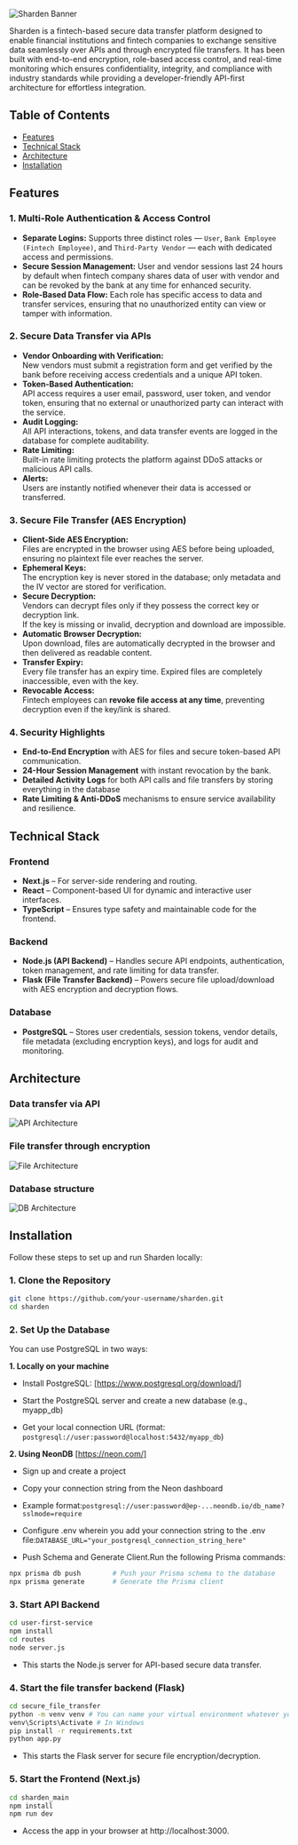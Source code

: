 ![Sharden Banner](./docs/sharden-banner2.png)

Sharden is a fintech-based secure data transfer platform designed to enable financial institutions and fintech companies to exchange sensitive data seamlessly over APIs and through encrypted file transfers. It has been built with end-to-end encryption, role-based access control, and real-time monitoring which ensures confidentiality, integrity, and compliance with industry standards while providing a developer-friendly API-first architecture for effortless integration.

## Table of Contents

- [Features](#features)
- [Technical Stack](#technical-stack)
- [Architecture](#architecture)
- [Installation](#installation)

## Features

### **1. Multi-Role Authentication & Access Control**

- **Separate Logins:** Supports three distinct roles — `User`, `Bank Employee (Fintech Employee)`, and `Third-Party Vendor` — each with dedicated access and permissions.
- **Secure Session Management:** User and vendor sessions last 24 hours by default when fintech company shares data of user with vendor and can be revoked by the bank at any time for enhanced security.
- **Role-Based Data Flow:** Each role has specific access to data and transfer services, ensuring that no unauthorized entity can view or tamper with information.

### **2. Secure Data Transfer via APIs**

- **Vendor Onboarding with Verification:**  
  New vendors must submit a registration form and get verified by the bank before receiving access credentials and a unique API token.
- **Token-Based Authentication:**  
  API access requires a user email, password, user token, and vendor token, ensuring that no external or unauthorized party can interact with the service.
- **Audit Logging:**  
  All API interactions, tokens, and data transfer events are logged in the database for complete auditability.
- **Rate Limiting:**  
  Built-in rate limiting protects the platform against DDoS attacks or malicious API calls.
- **Alerts:**  
  Users are instantly notified whenever their data is accessed or transferred.

### **3. Secure File Transfer (AES Encryption)**

- **Client-Side AES Encryption:**  
  Files are encrypted in the browser using AES before being uploaded, ensuring no plaintext file ever reaches the server.
- **Ephemeral Keys:**  
  The encryption key is never stored in the database; only metadata and the IV vector are stored for verification.
- **Secure Decryption:**  
  Vendors can decrypt files only if they possess the correct key or decryption link.  
  If the key is missing or invalid, decryption and download are impossible.
- **Automatic Browser Decryption:**  
  Upon download, files are automatically decrypted in the browser and then delivered as readable content.
- **Transfer Expiry:**  
  Every file transfer has an expiry time. Expired files are completely inaccessible, even with the key.
- **Revocable Access:**  
  Fintech employees can **revoke file access at any time**, preventing decryption even if the key/link is shared.

### **4. Security Highlights**

- **End-to-End Encryption** with AES for files and secure token-based API communication.
- **24-Hour Session Management** with instant revocation by the bank.
- **Detailed Activity Logs** for both API calls and file transfers by storing everything in the database
- **Rate Limiting & Anti-DDoS** mechanisms to ensure service availability and resilience.

## Technical Stack

### **Frontend**

- **Next.js** – For server-side rendering and routing.
- **React** – Component-based UI for dynamic and interactive user interfaces.
- **TypeScript** – Ensures type safety and maintainable code for the frontend.

### **Backend**

- **Node.js (API Backend)** – Handles secure API endpoints, authentication, token management, and rate limiting for data transfer.
- **Flask (File Transfer Backend)** – Powers secure file upload/download with AES encryption and decryption flows.

### **Database**

- **PostgreSQL** – Stores user credentials, session tokens, vendor details, file metadata (excluding encryption keys), and logs for audit and monitoring.

## Architecture

### **Data transfer via API**

![API Architecture](./docs/api.jpg)

### **File transfer through encryption**

![File Architecture](./docs/file-arch.png)

### **Database structure**

![DB Architecture](./docs/database.png)

## Installation

Follow these steps to set up and run Sharden locally:

### **1. Clone the Repository**

```bash
git clone https://github.com/your-username/sharden.git
cd sharden
```

### **2. Set Up the Database**

You can use PostgreSQL in two ways:

**1. Locally on your machine**

- Install PostgreSQL: [https://www.postgresql.org/download/]

- Start the PostgreSQL server and create a new database (e.g., myapp_db)

- Get your local connection URL (format: `postgresql://user:password@localhost:5432/myapp_db`)

**2. Using NeonDB** [https://neon.com/]

- Sign up and create a project

- Copy your connection string from the Neon dashboard

- Example format:`postgresql://user:password@ep-...neondb.io/db_name?sslmode=require`

- Configure .env wherein you add your connection string to the .env file:`DATABASE_URL="your_postgresql_connection_string_here"`

- Push Schema and Generate Client.Run the following Prisma commands:

```bash
npx prisma db push        # Push your Prisma schema to the database
npx prisma generate       # Generate the Prisma client
```

### **3. Start API Backend**

```bash
cd user-first-service
npm install
cd routes
node server.js
```

- This starts the Node.js server for API-based secure data transfer.

### **4. Start the file transfer backend (Flask)**

```bash
cd secure_file_transfer
python -m venv venv # You can name your virtual environment whatever you want
venv\Scripts\Activate # In Windows
pip install -r requirements.txt
python app.py
```

- This starts the Flask server for secure file encryption/decryption.

### **5. Start the Frontend (Next.js)**

```bash
cd sharden_main
npm install
npm run dev
```

- Access the app in your browser at http://localhost:3000.
